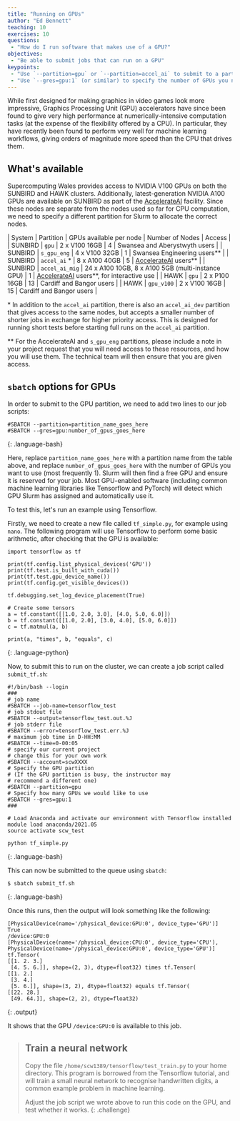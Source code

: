 ```yaml
---
title: "Running on GPUs"
author: "Ed Bennett"
teaching: 10
exercises: 10
questions:
 - "How do I run software that makes use of a GPU?"
objectives:
 - "Be able to submit jobs that can run on a GPU"
keypoints:
 - "Use `--partition=gpu` or `--partition=accel_ai` to submit to a partition with GPUs"
 - "Use `--gres=gpu:1` (or similar) to specify the number of GPUs you need."
---
```


While first designed for making graphics in video games look more
impressive, Graphics Processing Unit (GPU) accelerators have since
been found to give very high performance at numerically-intensive
computation tasks (at the expense of the flexibility offered by a
CPU). In particular, they have recently been found to perform very
well for machine learning workflows, giving orders of magnitude
more speed than the CPU that drives them.

## What's available

Supercomputing Wales provides access to NVIDIA V100 GPUs on both
the SUNBIRD and HAWK clusters. Additionally, latest-generation NVIDIA
A100 GPUs are available on SUNBIRD as part of the
[AccelerateAI][accelerateai] facility. Since these nodes are separate
from the nodes used so far for CPU computation, we need to specify a
different partition for Slurm to allocate the correct nodes.

| System  | Partition      | GPUs available per node                           | Number of Nodes | Access                                                  |
| SUNBIRD | `gpu`          | 2 x V100 16GB                                     | 4               | Swansea and Aberystwyth users                           |
| SUNBIRD | `s_gpu_eng`    | 4 x V100 32GB                                     | 1               | Swansea Engineering users\*\*                               |
| SUNBIRD | `accel_ai` *   | 8 x A100 40GB                                     | 5               | [AccelerateAI][accelerateai] users\*\*                      |
| SUNBIRD | `accel_ai_mig` | 24 x A100 10GB, 8 x A100 5GB (multi-instance GPU) | 1               | [AccelerateAI][accelerateai] users\*\*, for interactive use |
| HAWK    | `gpu`          | 2 x P100 16GB                                     | 13              | Cardiff and Bangor users                                |
| HAWK    | `gpu_v100`     | 2 x V100 16GB                                     | 15              | Cardiff and Bangor users                                |

\* In addition to the `accel_ai` partition, there is also an 
`accel_ai_dev` partition that gives access to the same nodes, but
accepts a smaller number of shorter jobs in exchange for higher
priority access. This is designed for running short tests before
starting full runs on the `accel_ai` partition.

\*\* For the AccelerateAI and `s_gpu_eng` partitions, please include
a note in your project request that you will need access to these
resources, and how you will use them. The technical team will then
ensure that you are given access.

## `sbatch` options for GPUs

In order to submit to the GPU partition, we need to add two lines to
our job scripts:

~~~
#SBATCH --partition=partition_name_goes_here
#SBATCH --gres=gpu:number_of_gpus_goes_here
~~~
{: .language-bash}

Here, replace `partition_name_goes_here` with a partition name from
the table above, and replace `number_of_gpus_goes_here` with the
number of GPUs you want to use (most frequently 1). Slurm will then
find a free GPU and ensure it is reserved for your job. Most
GPU-enabled software (including common machine learning libraries
like Tensorflow and PyTorch) will detect which GPU Slurm has assigned
and automatically use it.

To test this, let's run an example using Tensorflow.

Firstly, we need to create a new file called `tf_simple.py`, for
example using `nano`.
The following program will use Tensorflow to perform some basic
arithmetic, after checking that the GPU is available:

~~~
import tensorflow as tf

print(tf.config.list_physical_devices('GPU'))
print(tf.test.is_built_with_cuda())
print(tf.test.gpu_device_name())
print(tf.config.get_visible_devices())

tf.debugging.set_log_device_placement(True)

# Create some tensors
a = tf.constant([[1.0, 2.0, 3.0], [4.0, 5.0, 6.0]])
b = tf.constant([[1.0, 2.0], [3.0, 4.0], [5.0, 6.0]])
c = tf.matmul(a, b)

print(a, "times", b, "equals", c)
~~~
{: .language-python}

Now, to submit this to run on the cluster, we can create a job script
called `submit_tf.sh`:

~~~
#!/bin/bash --login
###
# job name
#SBATCH --job-name=tensorflow_test
# job stdout file
#SBATCH --output=tensorflow_test.out.%J
# job stderr file
#SBATCH --error=tensorflow_test.err.%J
# maximum job time in D-HH:MM
#SBATCH --time=0-00:05
# specify our current project
# change this for your own work
#SBATCH --account=scwXXXX
# Specify the GPU partition
# (If the GPU partition is busy, the instructor may
# recommend a different one)
#SBATCH --partition=gpu
# Specify how many GPUs we would like to use
#SBATCH --gres=gpu:1
###

# Load Anaconda and activate our environment with Tensorflow installed
module load anaconda/2021.05
source activate scw_test

python tf_simple.py
~~~
{: .language-bash}

This can now be submitted to the queue using `sbatch`:

~~~
$ sbatch submit_tf.sh
~~~
{: .language-bash}

Once this runs, then the output will look something like the following:

~~~
[PhysicalDevice(name='/physical_device:GPU:0', device_type='GPU')]
True
/device:GPU:0
[PhysicalDevice(name='/physical_device:CPU:0', device_type='CPU'), PhysicalDevice(name='/physical_device:GPU:0', device_type='GPU')]
tf.Tensor(
[[1. 2. 3.]
 [4. 5. 6.]], shape=(2, 3), dtype=float32) times tf.Tensor(
[[1. 2.]
 [3. 4.]
 [5. 6.]], shape=(3, 2), dtype=float32) equals tf.Tensor(
[[22. 28.]
 [49. 64.]], shape=(2, 2), dtype=float32)
 ~~~
{: .output}

It shows that the GPU `/device:GPU:0` is available to this job.

> ## Train a neural network
>
> Copy the file `/home/scw1389/tensorflow/test_train.py` to your home
> directory. This program is borrowed from the Tensorflow tutorial,
> and will train a small neural network to recognise handwritten digits,
> a common example problem in machine learning.
>
> Adjust the job script we wrote above to run this code on the GPU,
> and test whether it works.
{: .challenge}

[accelerateai]: https://sa2c.github.io/AccelerateAI
